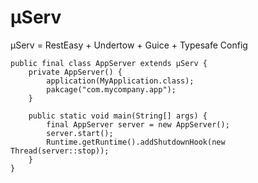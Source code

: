 # μServ
μServ = RestEasy + Undertow + Guice + Typesafe Config

```
public final class AppServer extends μServ {
	private AppServer() {
		application(MyApplication.class);
		pakcage("com.mycompany.app");
	}

	public static void main(String[] args) {
		final AppServer server = new AppServer();
		server.start();
		Runtime.getRuntime().addShutdownHook(new Thread(server::stop));
	}
}
```
